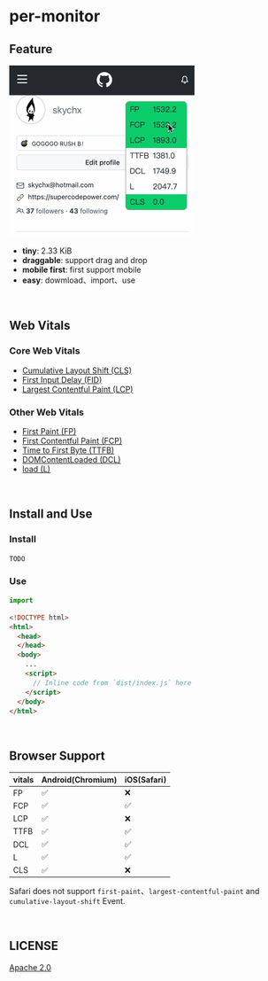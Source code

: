 # per-monitor



## Feature

![](doc/img/demo.gif)

- **tiny**: 2.33 KiB
- **draggable**: support drag and drop
- **mobile first**: first support mobile
- **easy**: dowmload、import、use

<br />

## Web Vitals

### Core Web Vitals

- [Cumulative Layout Shift (CLS)](https://web.dev/cls/)
- [First Input Delay (FID)](https://web.dev/fid/)
- [Largest Contentful Paint (LCP)](https://web.dev/lcp/)



### Other Web Vitals

- [First Paint (FP)](https://developer.mozilla.org/en-US/docs/Glossary/First_paint)
- [First Contentful Paint (FCP)](https://web.dev/fcp/)
- [Time to First Byte (TTFB)](https://web.dev/ttfb/)
- [DOMContentLoaded (DCL)](https://developer.mozilla.org/en-US/docs/Web/API/Window/DOMContentLoaded_event)
- [load (L)](https://developer.mozilla.org/en-US/docs/Web/API/Window/load_event)

<br />

## Install and Use

### Install

```
TODO
```



### Use

```typescript
import 
```



```html
<!DOCTYPE html>
<html>
  <head>
  </head>
  <body>
    ...
    <script>
      // Inline code from `dist/index.js` here
    </script>
  </body>
</html>
```

<br />

## Browser Support

| vitals | Android(Chromium) | iOS(Safari) |
| ------ | ----------------- | ----------- |
| FP     | ✅                 | ❌           |
| FCP    | ✅                 | ✅           |
| LCP    | ✅                 | ❌           |
| TTFB   | ✅                 | ✅           |
| DCL    | ✅                 | ✅           |
| L      | ✅                 | ✅           |
| CLS    | ✅                 | ❌           |

Safari does not support `first-paint`、`largest-contentful-paint` and `cumulative-layout-shift` Event.

<br />

## LICENSE

[Apache 2.0](/LICENSE)
